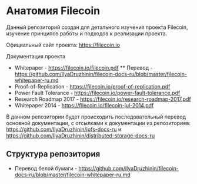 # Анатомия Filecoin

Данный репозиторий создан для детального изучения проекта Filecoin, изучение принципов работы и подходов к реализации проекта.

Официальный сайт проекта: https://filecoin.io

Документация проекта
* Whitepaper - https://filecoin.io/filecoin.pdf
** Перевод - https://github.com/IlyaDruzhinin/filecoin-docs-ru/blob/master/filecoin-whitepaper-ru.md
* Proof-of-Replication - https://filecoin.io/proof-of-replication.pdf
* Power Fault Tolerance - https://filecoin.io/power-fault-tolerance.pdf
* Research Roadmap 2017 - https://filecoin.io/research-roadmap-2017.pdf
* Whitepaper 2014 - https://filecoin.io/filecoin-jul-2014.pdf

В данном репозитории будет происходить последовательный перевод основной документации, с отсылками к документации из репозиториев:
https://github.com/IlyaDruzhinin/ipfs-docs-ru и https://github.com/IlyaDruzhinin/distributed-storage-docs-ru

## Структура репозитория
- Перевод белой бумаги - https://github.com/IlyaDruzhinin/filecoin-docs-ru/blob/master/filecoin-whitepaper-ru.md
